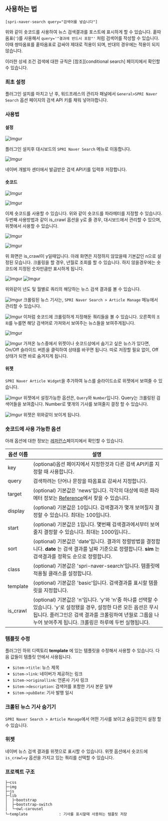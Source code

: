 
사용하는 법
----------

`[spri-naver-search query="검색어를 넣습니다"]`

위와 같이 숏코드를 사용하여 뉴스 검색결과를 포스트에 표시하게 할 수 있습니다. 홑따옴표(`'`)를 사용해서  `query='"결과에 반드시 포함"'` 처럼 검색어를 작성할 수 있습니다. 이때 쌍따옴표를 홑따옴표로 감싸야 제대로 적용이 되며, 반대의 경우에는 적용이 되지 않습니다.

이러한 상세 조건 검색에 대한 규칙은 [참조][conditional search] 페이지에서 확인할 수 있습니다.

### 최초 설정

플러그인 설치를 마치고 난 후, 워드프레스의 관리자 패널에서 `General>SPRI Naver Search` 옵션 페이지의 검색 API 키를 채워 넣어야합니다.

### 사용법

#### 설정

![Imgur](http://i.imgur.com/7gz2boa.jpg)

플러그인 설치후 대시보드의 `SPRI Naver Search` 메뉴로 이동합니다.

![Imgur](http://i.imgur.com/yd5xWDK.jpg)

네이버 개발자 센터에서 발급받은 검색 API키를 입력후 저장합니다.

#### 숏코드

![Imgur](http://i.imgur.com/EiFKixz.jpg)

![Imgur](http://i.imgur.com/47bZcCa.jpg)

이제 숏코드를 사용할 수 있습니다. 위와 같이 숏코드를 파라메터를 지정할 수 있습니다. 두번째 사용방법과 같이 is_crawl 옵션을 y로 줄 경우, 대시보드에서 관리할 수 있으며, 위젯에서 사용할 수 있습니다.

![Imgur](http://i.imgur.com/xqLumh4.jpg)

![Imgur](http://i.imgur.com/NgXWtqg.jpg)

위 화면은 is_crawl이 y일때입니다. 아래 화면은 지정하지 않았을때 기본값인 n으로 설정된 모습니다. 크롤링을 할 경우, 년월로 조회를 할 수 있습니다. 하지 않을경우에는 숏코드에 지정된 숫자만큼만 표시하게 됩니다.

![Imgur](http://i.imgur.com/9lQQqHs.jpg)
![Imgur](http://i.imgur.com/YJNLsVl.jpg)

위와같이 년도 및 월별로 쿼리의 해당하는 뉴스 검색 결과를 볼 수 있습니다.

![Imgur](http://i.imgur.com/A4vrCe7.jpg)
크롤링된 뉴스 기사는, `SPRI Naver Search > Article Manage` 메뉴에서 관리할 수 있습니다.

![Imgur](http://i.imgur.com/qoHrMoy.jpg)
이처럼 숏코드에 크롤링하게 지정해둔 쿼리들을 볼 수 있습니다. 오른쪽의 `조회`를 누를면 해당 검색어로 가져와서 보여주는 뉴스들을 보여주게됩니다.

![Imgur](http://i.imgur.com/RQhWkkH.jpg)

![Imgur](http://i.imgur.com/RVtv4yF.jpg)
가져온 뉴스중에서 위젯이나 숏코드상에서 숨기고 싶은 뉴스가 있다면, On/Off 슬라이드 버튼을 클릭하여 상태를 바꾸면 됩니다. 따로 저장할 필요 없이, Off 상태가 되면 바로 숨겨지게 됩니다.

#### 위젯

`SPRI Naver Article Widget`을 추가하여 뉴스를 슬라이드쇼로 위젯에서 보여줄 수 있습니다.

![Imgur](http://i.imgur.com/9kJvszy.jpg)
위젯에서 설정가능한 옵션은, `Query`와 `Number`입니다. Query는 크롤링된 검색어들을 보여줍니다. Number로 몇개의 기사를 보여줄지 결정 할 수 있습니다.

![Imgur](http://i.imgur.com/MtMLzuj.jpg)
위젯은 위와같이 보이게 됩니다.



### 숏코드에 사용 가능한 옵션

아래 옵션에 대한 정보는 [레퍼런스][Reference]페이지에서 확인할 수 있습니다.

[Reference]:http://developer.naver.com/wiki/pages/SrchAPI

옵션 이름|설명
----------|-----------|
key| (optional)옵션 페이지에서 지정한것과 다른 검색 API키를 지정할 때 사용합니다.
query| 검색하려는 단어나 문장을 따옴표로 감싸서 지정합니다.
target| (optional) 기본값은 'news'입니다. 각각의 대상에 따른 파라메터 정보는 [Reference]에서 찾을 수 있습니다. 
display| (optional) 기본값은 10입니다. 검색결과가 몇개 보여질지 결정할 수 있습니다. 최대는 100입니다.
start| (optional) 기본값은 1입니다. 몇번째 검색결과에서부터 보여줄지 결정할 수 있습니다. 최대는 1000입니다..
sort|(optional) 기본값은 'date'입니다. 결과의 정렬방법을 결정합니다. **date** 는 검색 결과를 날짜 기준으로 정렬합니다. **sim** 는 검색결과를 정확도 순으로 정렬합니다. 
class| (optional) 기본값은 'spri-naver-search'입니다. 템플릿에 적용될 클래스를 설정합니다.
template| (optional) 기본값은 'basic'입니다. 검색결과를 표시할 템플릿을 지정합니다.
is_crawl| (optional) 기본값은 'n'입니다. 'y'와 'n'중 하나를 선택할 수 있습니다. 'y'로 설정됐을 경우, 설정한 다른 모든 옵션은 무시됩니다. 플러그인은 검색 결과를 크롤링하여 년월로 그룹을 나누어 보여주게 됩니다. 크롤링은 하루에 두번 실행됩니다. 

### 템플릿 수정
플러그인 하위 디렉토리 __template__ 에 있는 템플릿을 수정해서 사용할 수 있습니다. 다음 값들이 템플릿 안에서 사용됩니다.

- `$item->title`: 뉴스 제목
- `$item->link`: 네이버가 제공하는 링크
- `$item->originallink`: 언론사 기사 링크
- `$item->description`: 검색어를 포함한 기사 본문 일부
- `$item->pubDate`: 기사 발행 일시

### 크롤된 뉴스 기사 숨기기
`SPRI Naver Search > Article Manage`에서 어떤 기사를 보이고 숨길것인지 설정 할 수 있습니다.

### 위젯
네이버 뉴스 검색 결과를 위젯으로 표시할 수 있습니다. 위젯 옵션에서 숏코드에 `is_crawl=y` 옵션을 가지고 있는 쿼리를 선택할 수 있습니다.

### 프로젝트 구조
```
├─css                    
├─img                    
├─js                     
├─lib                    
│  ├─bootstrap           
│  ├─bootstrap-switch    
│  └─owl-carousel        
└─template              : 기사를 표시할때 사용하는 템플릿 저장
```